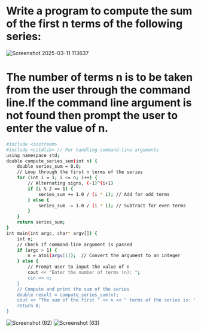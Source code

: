 # Write a program to compute the sum of the first n terms of the following series:
![Screenshot 2025-03-11 113637](https://github.com/user-attachments/assets/9fac2b74-64f5-4418-8db8-26e98a19a2ed)
# The number of terms n is to be taken from the user through the command line.If the command line argument is not found then prompt the user to enter the value of n.
```bash
#include <iostream>
#include <cstdlib> // For handling command-line arguments
using namespace std;
double compute_series_sum(int n) {
    double series_sum = 0.0;    
    // Loop through the first n terms of the series
    for (int i = 1; i <= n; i++) {
        // Alternating signs, (-1)^(i+1)
        if (i % 2 == 1) {
            series_sum += 1.0 / (i * i); // Add for odd terms
        } else {
            series_sum -= 1.0 / (i * i); // Subtract for even terms
        }
    }    
    return series_sum;
}
int main(int argc, char* argv[]) {
    int n;
    // Check if command-line argument is passed
    if (argc > 1) {
        n = atoi(argv[1]);  // Convert the argument to an integer
    } else {
        // Prompt user to input the value of n
        cout << "Enter the number of terms (n): ";
        cin >> n;
    }
    // Compute and print the sum of the series
    double result = compute_series_sum(n);
    cout << "The sum of the first " << n << " terms of the series is: " << result << endl;
    return 0;
}
```
![Screenshot (62)](https://github.com/user-attachments/assets/7724391b-a9d3-4e6e-acd4-c5cf7091ff82)
![Screenshot (63)](https://github.com/user-attachments/assets/06af934f-5d8f-418e-b429-00a9389e7a5b)
